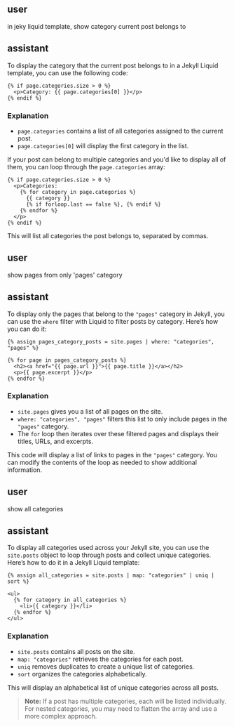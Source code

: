 ## user
in jeky  liquid template, show category current post belongs to
## assistant

To display the category that the current post belongs to in a Jekyll Liquid template, you can use the following code:

```liquid
{% if page.categories.size > 0 %}
  <p>Category: {{ page.categories[0] }}</p>
{% endif %}
```

### Explanation
- `page.categories` contains a list of all categories assigned to the current post.
- `page.categories[0]` will display the first category in the list.

If your post can belong to multiple categories and you'd like to display all of them, you can loop through the `page.categories` array:

```liquid
{% if page.categories.size > 0 %}
  <p>Categories:
    {% for category in page.categories %}
      {{ category }}
      {% if forloop.last == false %}, {% endif %}
    {% endfor %}
  </p>
{% endif %}
```

This will list all categories the post belongs to, separated by commas.
## user
show pages from only 'pages' category
## assistant
To display only the pages that belong to the `"pages"` category in Jekyll, you can use the `where` filter with Liquid to filter posts by category. Here’s how you can do it:

```liquid
{% assign pages_category_posts = site.pages | where: "categories", "pages" %}

{% for page in pages_category_posts %}
  <h2><a href="{{ page.url }}">{{ page.title }}</a></h2>
  <p>{{ page.excerpt }}</p>
{% endfor %}
```

### Explanation
- `site.pages` gives you a list of all pages on the site.
- `where: "categories", "pages"` filters this list to only include pages in the `"pages"` category.
- The `for` loop then iterates over these filtered pages and displays their titles, URLs, and excerpts.

This code will display a list of links to pages in the `"pages"` category. You can modify the contents of the loop as needed to show additional information.
## user
show all categories
## assistant
To display all categories used across your Jekyll site, you can use the `site.posts` object to loop through posts and collect unique categories. Here’s how to do it in a Jekyll Liquid template:

```liquid
{% assign all_categories = site.posts | map: "categories" | uniq | sort %}

<ul>
  {% for category in all_categories %}
    <li>{{ category }}</li>
  {% endfor %}
</ul>
```

### Explanation
- `site.posts` contains all posts on the site.
- `map: "categories"` retrieves the categories for each post.
- `uniq` removes duplicates to create a unique list of categories.
- `sort` organizes the categories alphabetically.

This will display an alphabetical list of unique categories across all posts. 

> **Note:** If a post has multiple categories, each will be listed individually. For nested categories, you may need to flatten the array and use a more complex approach.